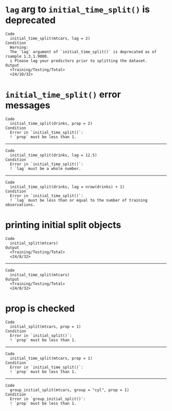 # `lag` arg to `initial_time_split()` is deprecated

    Code
      initial_time_split(mtcars, lag = 2)
    Condition
      Warning:
      The `lag` argument of `initial_time_split()` is deprecated as of rsample 1.3.1.9000.
      i Please lag your predictors prior to splitting the dataset.
    Output
      <Training/Testing/Total>
      <24/10/32>

# `initial_time_split()` error messages

    Code
      initial_time_split(drinks, prop = 2)
    Condition
      Error in `initial_time_split()`:
      ! `prop` must be less than 1.

---

    Code
      initial_time_split(drinks, lag = 12.5)
    Condition
      Error in `initial_time_split()`:
      ! `lag` must be a whole number.

---

    Code
      initial_time_split(drinks, lag = nrow(drinks) + 1)
    Condition
      Error in `initial_time_split()`:
      ! `lag` must be less than or equal to the number of training observations.

# printing initial split objects

    Code
      initial_split(mtcars)
    Output
      <Training/Testing/Total>
      <24/8/32>

---

    Code
      initial_time_split(mtcars)
    Output
      <Training/Testing/Total>
      <24/8/32>

# prop is checked

    Code
      initial_split(mtcars, prop = 1)
    Condition
      Error in `initial_split()`:
      ! `prop` must be less than 1.

---

    Code
      initial_time_split(mtcars, prop = 1)
    Condition
      Error in `initial_time_split()`:
      ! `prop` must be less than 1.

---

    Code
      group_initial_split(mtcars, group = "cyl", prop = 1)
    Condition
      Error in `group_initial_split()`:
      ! `prop` must be less than 1.

